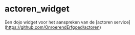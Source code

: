 # actoren_widget

Een dojo widget voor het aanspreken van de [actoren service] (https://github.com/OnroerendErfgoed/actoren)
